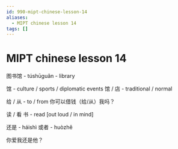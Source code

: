 ```yaml
---
id: 990-mipt-chinese-lesson-14
aliases:
  - MIPT chinese lesson 14
tags: []
---
```


# MIPT chinese lesson 14

图书馆  - túshūguǎn - library

馆 - culture / sports / diplomatic events
馆 / 店 - traditional / normal

给 / 从 - to / from
你可以借钱（给/从）我吗？

读 / 看 书 - read [out loud / in mind]

还是 - háishì
或者 - huòzhě

你爱我还是他？
